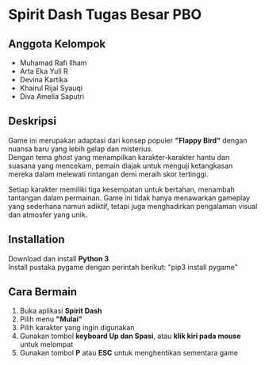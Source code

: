 # Spirit Dash Tugas Besar PBO

## Anggota Kelompok
- Muhamad Rafi Ilham  
- Arta Eka Yuli R  
- Devina Kartika  
- Khairul Rijal Syauqi  
- Diva Amelia Saputri  

## Deskripsi
Game ini merupakan adaptasi dari konsep populer **"Flappy Bird"** dengan nuansa baru yang lebih gelap dan misterius.  
Dengan tema *ghost* yang menampilkan karakter-karakter hantu dan suasana yang mencekam, pemain diajak untuk menguji ketangkasan mereka dalam melewati rintangan demi meraih skor tertinggi.

Setiap karakter memiliki tiga kesempatan untuk bertahan, menambah tantangan dalam permainan. Game ini tidak hanya menawarkan gameplay yang sederhana namun adiktif, tetapi juga menghadirkan pengalaman visual dan atmosfer yang unik.

## Installation
  Download dan install **Python 3**  
  Install pustaka pygame dengan perintah berikut: "pip3 install pygame"

## Cara Bermain
1. Buka aplikasi **Spirit Dash**  
2. Pilih menu **"Mulai"**  
3. Pilih karakter yang ingin digunakan  
4. Gunakan tombol **keyboard Up dan Spasi**, atau **klik kiri pada mouse** untuk melompat  
5. Gunakan tombol **P** atau **ESC** untuk menghentikan sementara game
